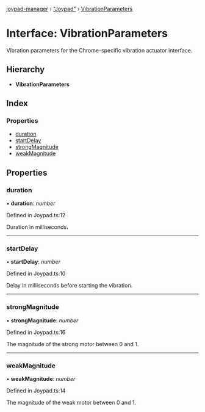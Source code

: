 [joypad-manager](../README.md) › ["Joypad"](../modules/_joypad_.md) › [VibrationParameters](_joypad_.vibrationparameters.md)

# Interface: VibrationParameters

Vibration parameters for the Chrome-specific vibration actuator interface.

## Hierarchy

* **VibrationParameters**

## Index

### Properties

* [duration](_joypad_.vibrationparameters.md#duration)
* [startDelay](_joypad_.vibrationparameters.md#startdelay)
* [strongMagnitude](_joypad_.vibrationparameters.md#strongmagnitude)
* [weakMagnitude](_joypad_.vibrationparameters.md#weakmagnitude)

## Properties

###  duration

• **duration**: *number*

Defined in Joypad.ts:12

Duration in milliseconds.

___

###  startDelay

• **startDelay**: *number*

Defined in Joypad.ts:10

Delay in milliseconds before starting the vibration.

___

###  strongMagnitude

• **strongMagnitude**: *number*

Defined in Joypad.ts:16

The magnitude of the strong motor between 0 and 1.

___

###  weakMagnitude

• **weakMagnitude**: *number*

Defined in Joypad.ts:14

The magnitude of the weak motor between 0 and 1.
